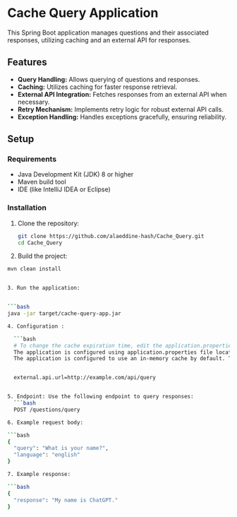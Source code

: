 # Cache Query Application

This Spring Boot application manages questions and their associated responses, utilizing caching and an external API for responses.

## Features

- **Query Handling:** Allows querying of questions and responses.
- **Caching:** Utilizes caching for faster response retrieval.
- **External API Integration:** Fetches responses from an external API when necessary.
- **Retry Mechanism:** Implements retry logic for robust external API calls.
- **Exception Handling:** Handles exceptions gracefully, ensuring reliability.

## Setup

### Requirements

- Java Development Kit (JDK) 8 or higher
- Maven build tool
- IDE (like IntelliJ IDEA or Eclipse)

### Installation

1. Clone the repository:

   ```bash
   git clone https://github.com/alaeddine-hash/Cache_Query.git
   cd Cache_Query

2. Build the project:

  ```bash
  mvn clean install


3. Run the application:


  ```bash
  java -jar target/cache-query-app.jar

4. Configuration :

    ```bash
    # To change the cache expiration time, edit the application.properties file
    The application is configured using application.properties file located in the src/main/resources folder.
    The application is configured to use an in-memory cache by default. To use a different cache implementation,


    external.api.url=http://example.com/api/query


5. Endpoint: Use the following endpoint to query responses:
    ```bash
    POST /questions/query

6. Example request body:

  ```bash
  {
    "query": "What is your name?",
    "language": "english"
  }

7. Example response:

  ```bash
  {
    "response": "My name is ChatGPT."
  }

